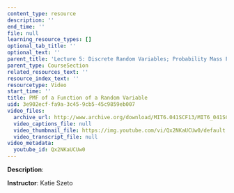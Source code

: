 ```yaml
---
content_type: resource
description: ''
end_time: ''
file: null
learning_resource_types: []
optional_tab_title: ''
optional_text: ''
parent_title: 'Lecture 5: Discrete Random Variables; Probability Mass Functions; Expectations'
parent_type: CourseSection
related_resources_text: ''
resource_index_text: ''
resourcetype: Video
start_time: ''
title: PMF of a Function of a Random Variable
uid: 3e902ecf-fa9a-3c45-9cb5-45c9859eb007
video_files:
  archive_url: http://www.archive.org/download/MIT6.041SCF13/MIT6_041SCF13_PMF_of_A_Function_of_a_Random_Variable_300k.mp4
  video_captions_file: null
  video_thumbnail_file: https://img.youtube.com/vi/Qx2NKaUCUw0/default.jpg
  video_transcript_file: null
video_metadata:
  youtube_id: Qx2NKaUCUw0
---
```


**Description**:

**Instructor**: Katie Szeto